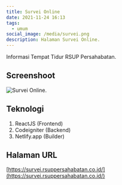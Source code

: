 ```yaml
---
title: Survei Online
date: 2021-11-24 16:13
tags:
  - umum
social_image: /media/survei.png
description: Halaman Survei Online.
---
```

Informasi Tempat Tidur RSUP Persahabatan.

## Screenshoot

![Survei Online.](/media/survei.png "Survei Online.")

## Teknologi

1. ReactJS (Frontend)
2. Codeigniter (Backend)
3. Netlify.app (Builder)

## Halaman URL

[https://survei.rsuppersahabatan.co.id/](https://survei.rsuppersahabatan.co.id/)